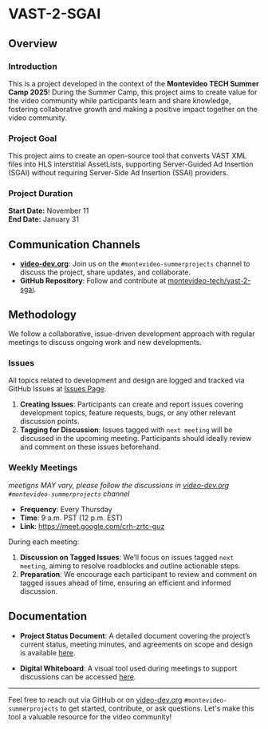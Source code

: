 # VAST-2-SGAI

## Overview

### Introduction
This is a project developed in the context of the **Montevideo TECH Summer Camp 2025**! During the Summer Camp, this project aims to create value for the video community while participants learn and share knowledge, fostering collaborative growth and making a positive impact together on the video community.

### Project Goal
This project aims to create an open-source tool that converts VAST XML files into HLS interstitial AssetLists, supporting Server-Guided Ad Insertion (SGAI) without requiring Server-Side Ad Insertion (SSAI) providers. 

### Project Duration
**Start Date:** November 11  
**End Date:** January 31  

## Communication Channels

- **[video-dev.org](https://video-dev.org)**: Join us on the `#montevideo-summerprojects` channel to discuss the project, share updates, and collaborate.
- **GitHub Repository**: Follow and contribute at [montevideo-tech/vast-2-sgai](https://github.com/montevideo-tech/vast-2-sgai).

## Methodology

We follow a collaborative, issue-driven development approach with regular meetings to discuss ongoing work and new developments.

### Issues
All topics related to development and design are logged and tracked via GitHub Issues at [Issues Page](https://github.com/montevideo-tech/vast-2-sgai/issues).

1. **Creating Issues**: Participants can create and report issues covering development topics, feature requests, bugs, or any other relevant discussion points.
2. **Tagging for Discussion**: Issues tagged with `next meeting` will be discussed in the upcoming meeting. Participants should ideally review and comment on these issues beforehand.

### Weekly Meetings

_meetigns MAY vary, please follow the discussions in [video-dev.org](https://video-dev.org) `#montevideo-summerprojects` channel_

- **Frequency**: Every Thursday  
- **Time**: 9 a.m. PST (12 p.m. EST)
- **Link**: https://meet.google.com/crh-zrtc-guz

During each meeting:
1. **Discussion on Tagged Issues**: We’ll focus on issues tagged `next meeting`, aiming to resolve roadblocks and outline actionable steps.
2. **Preparation**: We encourage each participant to review and comment on tagged issues ahead of time, ensuring an efficient and informed discussion.

## Documentation

- **Project Status Document**: A detailed document covering the project’s current status, meeting minutes, and agreements on scope and design is available [here](https://docs.google.com/document/d/1Ajc1A8z68RJB5SKwm3_SSI51j1K5_9gZkHAd5AuXydI/edit?pli=1&tab=t.0#heading=h.23xzkfs6hfwz).

- **Digital Whiteboard**: A visual tool used during meetings to support discussions can be accessed [here](https://drive.google.com/file/d/1MPodWl1R3DhgWXG54HC3dLo7qD7aTzZT/view?usp=sharing).

---

Feel free to reach out via GitHub or on [video-dev.org](https://video-dev.org) `#montevideo-summerprojects` to get started, contribute, or ask questions. Let's make this tool a valuable resource for the video community!
